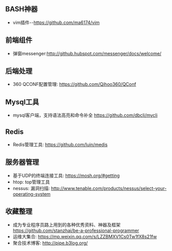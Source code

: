 ## BASH神器
- vim插件--https://github.com/ma6174/vim

## 前端组件
- 弹窗messenger:http://github.hubspot.com/messenger/docs/welcome/

## 后端处理
- 360 QCONF配置管理: https://github.com/Qihoo360/QConf

## Mysql工具
- mysql客户端，支持语法高亮和命令补全 https://github.com/dbcli/mycli

## Redis
- Redis管理工具: https://github.com/luin/medis

## 服务器管理
- 基于UDP的终端连接工具: https://mosh.org/#getting
- htop: top管理工具
- nessus: 漏洞扫描: http://www.tenable.com/products/nessus/select-your-operating-system

## 收藏整理
- 成为专业程序员路上用到的各种优秀资料、神器及框架 https://github.com/stanzhai/be-a-professional-programmer
- 运维大集合: https://mp.weixin.qq.com/s/LZZBMXV1Cs0Tw1fX8s21fw
- 聚合技术博客: http://pipe.b3log.org/
